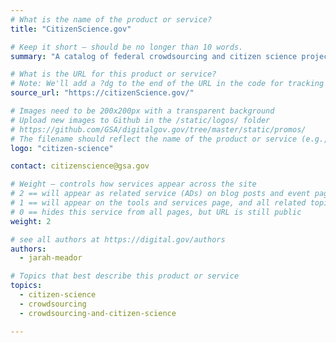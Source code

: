 ```yaml
---
# What is the name of the product or service?
title: "CitizenScience.gov"

# Keep it short — should be no longer than 10 words.
summary: "A catalog of federal crowdsourcing and citizen science projects."

# What is the URL for this product or service?
# Note: We'll add a ?dg to the end of the URL in the code for tracking purposes
source_url: "https://citizenScience.gov/"

# Images need to be 200x200px with a transparent background
# Upload new images to Github in the /static/logos/ folder
# https://github.com/GSA/digitalgov.gov/tree/master/static/promos/
# The filename should reflect the name of the product or service (e.g., challenge-gov.png)
logo: "citizen-science"

contact: citizenscience@gsa.gov

# Weight — controls how services appear across the site
# 2 == will appear as related service (ADs) on blog posts and event pages
# 1 == will appear on the tools and services page, and all related topic pages
# 0 == hides this service from all pages, but URL is still public
weight: 2

# see all authors at https://digital.gov/authors
authors:
  - jarah-meador

# Topics that best describe this product or service
topics:
  - citizen-science
  - crowdsourcing
  - crowdsourcing-and-citizen-science

---
```

